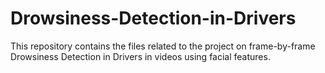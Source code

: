 # Drowsiness-Detection-in-Drivers
This repository contains the files related to the project on frame-by-frame Drowsiness Detection in Drivers in videos using facial features.
